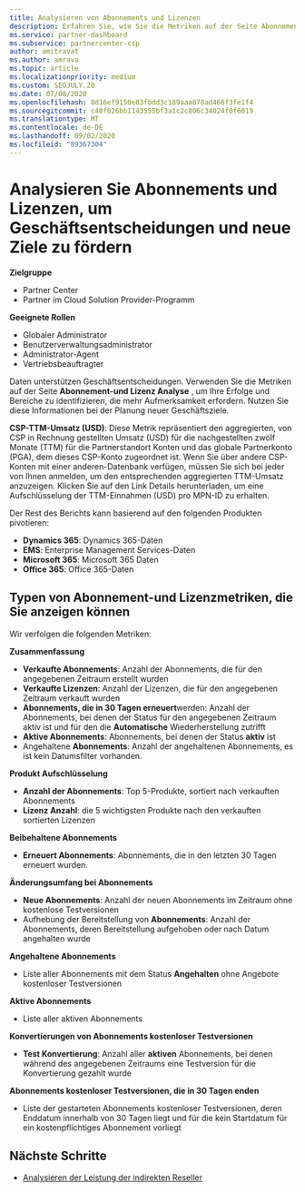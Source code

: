 ```yaml
---
title: Analysieren von Abonnements und Lizenzen
description: Erfahren Sie, wie Sie die Metriken auf der Seite Abonnement-und Lizenz Analyse verwenden, um Ihre Erfolge und Bereiche zu identifizieren, die mehr Aufmerksamkeit erfordern.
ms.service: partner-dashboard
ms.subservice: partnercenter-csp
author: amitravat
ms.author: amrava
ms.topic: article
ms.localizationpriority: medium
ms.custom: SEOJULY.20
ms.date: 07/08/2020
ms.openlocfilehash: 8d16ef9150e83fbdd3c189aaa878ad466f3fe1f4
ms.sourcegitcommit: c40f826bb1143555bf3a1c2c806c34024f0f6019
ms.translationtype: MT
ms.contentlocale: de-DE
ms.lasthandoff: 09/02/2020
ms.locfileid: "89367304"
---
```

# <a name="analyze-subscriptions-and-licenses-to-help-you-drive-business-decisions-and-new-goals"></a>Analysieren Sie Abonnements und Lizenzen, um Geschäftsentscheidungen und neue Ziele zu fördern

**Zielgruppe**

- Partner Center
- Partner im Cloud Solution Provider-Programm

**Geeignete Rollen**

- Globaler Administrator
- Benutzerverwaltungsadministrator
- Administrator-Agent
- Vertriebsbeauftragter

Daten unterstützen Geschäftsentscheidungen. Verwenden Sie die Metriken auf der Seite **Abonnement-und Lizenz Analyse** , um Ihre Erfolge und Bereiche zu identifizieren, die mehr Aufmerksamkeit erfordern. Nutzen Sie diese Informationen bei der Planung neuer Geschäftsziele.

**CSP-TTM-Umsatz (USD)**: Diese Metrik repräsentiert den aggregierten, von CSP in Rechnung gestellten Umsatz (USD) für die nachgestellten zwölf Monate (TTM) für die Partnerstandort Konten und das globale Partnerkonto (PGA), dem dieses CSP-Konto zugeordnet ist. Wenn Sie über andere CSP-Konten mit einer anderen-Datenbank verfügen, müssen Sie sich bei jeder von Ihnen anmelden, um den entsprechenden aggregierten TTM-Umsatz anzuzeigen.  Klicken Sie auf den Link Details herunterladen, um eine Aufschlüsselung der TTM-Einnahmen (USD) pro MPN-ID zu erhalten.

Der Rest des Berichts kann basierend auf den folgenden Produkten pivotieren:

 - **Dynamics 365**: Dynamics 365-Daten  
 - **EMS**: Enterprise Management Services-Daten  
 - **Microsoft 365**: Microsoft 365 Daten  
 - **Office 365**: Office 365-Daten  


## <a name="types-of-subscription-and-license-metrics-you-can-view"></a>Typen von Abonnement-und Lizenzmetriken, die Sie anzeigen können

Wir verfolgen die folgenden Metriken:

**Zusammenfassung**  
 - **Verkaufte Abonnements**: Anzahl der Abonnements, die für den angegebenen Zeitraum erstellt wurden  
 - **Verkaufte Lizenzen**: Anzahl der Lizenzen, die für den angegebenen Zeitraum verkauft wurden   
 - **Abonnements, die in 30 Tagen erneuert**werden: Anzahl der Abonnements, bei denen der Status für den angegebenen Zeitraum aktiv ist und für den die **Automatische** Wiederherstellung zutrifft
 - **Aktive Abonnements**: Abonnements, bei denen der Status **aktiv** ist  
 - Angehaltene **Abonnements**: Anzahl der angehaltenen Abonnements, es ist kein Datumsfilter vorhanden.  

**Produkt Aufschlüsselung**  
 - **Anzahl der Abonnements**: Top 5-Produkte, sortiert nach verkauften Abonnements  
 - **Lizenz Anzahl**: die 5 wichtigsten Produkte nach den verkauften sortierten Lizenzen

**Beibehaltene Abonnements**
 - **Erneuert Abonnements**: Abonnements, die in den letzten 30 Tagen erneuert wurden.  

**Änderungsumfang bei Abonnements**  
 - **Neue Abonnements**: Anzahl der neuen Abonnements im Zeitraum ohne kostenlose Testversionen  
 - Aufhebung der Bereitstellung von **Abonnements**: Anzahl der Abonnements, deren Bereitstellung aufgehoben oder nach Datum angehalten wurde  

**Angehaltene Abonnements**  
 - Liste aller Abonnements mit dem Status **Angehalten** ohne Angebote kostenloser Testversionen  
  
**Aktive Abonnements**
 - Liste aller aktiven Abonnements  

**Konvertierungen von Abonnements kostenloser Testversionen**  
 - **Test Konvertierung**: Anzahl aller **aktiven** Abonnements, bei denen während des angegebenen Zeitraums eine Testversion für die Konvertierung gezahlt wurde  

**Abonnements kostenloser Testversionen, die in 30 Tagen enden**  
 - Liste der gestarteten Abonnements kostenloser Testversionen, deren Enddatum innerhalb von 30 Tagen liegt und für die kein Startdatum für ein kostenpflichtiges Abonnement vorliegt  

## <a name="next-steps"></a>Nächste Schritte

- [Analysieren der Leistung der indirekten Reseller](analyze-indirect-resellers.md)